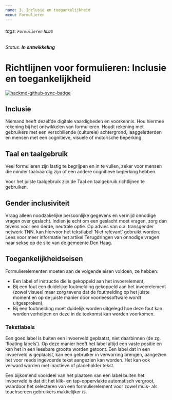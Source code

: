 ```yaml
---
name: 3. Inclusie en toegankelijkheid
menu: Formulieren
---
```


###### tags: `Formulieren` `NLDS`

_Status: **In ontwikkeling**_

# Richtlijnen voor formulieren: Inclusie en toegankelijkheid

[![hackmd-github-sync-badge](https://hackmd.io/Z0sXqINxRQuLdxoLbUiGWw/badge)](https://hackmd.io/Z0sXqINxRQuLdxoLbUiGWw)

## Inclusie

Niemand heeft dezelfde digitale vaardigheden en voorkennis. Hou hiermee rekening bij het ontwikkelen van formulieren. Houdt rekening met gebruikers met een verschillende (culturele) achtergrond, laaggeletterden en mensen met een cognitieve, visuele of motorische beperking.

## Taal en taalgebruik

Veel formulieren zijn lastig te begrijpen en in te vullen, zeker voor mensen die minder taalvaardig zijn of een andere cognitieve beperking hebben.

Voor het juiste taalgebruik zijn de Taal en taalgebruik richtlijnen te gebruiken.

## Gender inclusiviteit

Vraag alleen noodzakelijke persoonlijke gegevens en vermijd onnodige vragen over geslacht. Indien je echt om een geslacht moet vragen, zorg dan tevens voor een derde, neutrale optie. Op advies van o.a. transgender netwerk TNN, kan hiervoor het tekstlabel ‘Niet relevant’ gebruikt worden.
Lees voor meer informatie het artikel Terugdringen van onnodige vragen naar sekse op de site van de gemeente Den Haag.

## Toegankelijkheidseisen

Formulierelementen moeten aan de volgende eisen voldoen, ze hebben:
- Een label of instructie die is gekoppeld aan het invoerelement,
- Bij een fout een duidelijke foutmelding gekoppeld aan het invoerelement (zowel visueel maar zorg tevens dat de foutmelding op het juiste moment en op de juiste manier door voorleessoftware wordt uitgesproken),
- Bij een foutmelding moet duidelijk worden uitgelegd hoe deze fout kan worden verholpen en deze in de toekomst kan worden voorkomen.

### Tekstlabels

Een goed label is buiten een invoerveld geplaatst, niet daarbinnen (de zg. ‘floating labels’). Op deze manier heeft het label altijd een vaste positie en kan het in een leesbare grootte worden getoont. Een label dat in een invoerveld is geplaatst, kan een gebruiker in verwarring brengen, aangezien het voor reeds ingevoerde tekst aangezien kan worden. Het kan ook verward worden met inactieve of placeholder tekst.

Een bijkomend voordeel van het plaatsen van een label buiten het invoerveld is dat dit het klik- en tap-oppervlakte automatisch vergroot, waardoor het selecteren van een formulierelement voor zowel muis- als touchscreen gebruikers makkelijker is.
